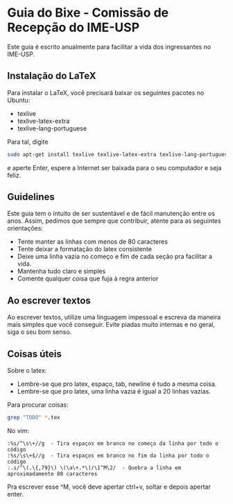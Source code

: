 Guia do Bixe - Comissão de Recepção do IME-USP
==============================================

Este guia é escrito anualmente para facilitar a vida dos ingressantes no
IME-USP.

## Instalação do LaTeX

Para instalar o LaTeX, você precisará baixar os seguintes pacotes no Ubuntu:

- texlive
- texlive-latex-extra
- texlive-lang-portuguese

Para tal, digite
```bash
sudo apt-get install texlive texlive-latex-extra texlive-lang-portuguese
```
e aperte Enter, espere a Internet ser baixada para o seu computador e seja
feliz.

## Guidelines

Este guia tem o intuito de ser sustentável e de fácil manutenção entre os
anos. Assim, pedimos que sempre que contribuir, atente para as seguintes
orientações:

- Tente manter as linhas com menos de 80 caracteres
- Tente deixar a formatação do latex consistente
- Deixe uma linha vazia no começo e fim de cada seção pra facilitar a vida.
- Mantenha tudo claro e simples
- Comente qualquer coisa que fuja à regra anterior

## Ao escrever textos

Ao escrever textos, utilize uma linguagem impessoal e escreva da maneira mais
simples que você conseguir. Evite piadas muito internas e no geral, siga o 
seu bom senso.


## Coisas úteis

Sobre o latex:

- Lembre-se que pro latex, espaço, tab, newline é tudo a mesma coisa.
- Lembre-se que pro latex, uma linha vazia é igual a 20 linhas vazias.

Para procurar coisas:

```bash
grep "TODO" *.tex
```
    
No vim:

```vim
:%s/^\s\+//g  - Tira espaços em branco no começo da linha por todo o código
:%s/\s\+$//g  - Tira espaços em branco no fim da linha por todo o código
:.s/^\(.\{,79}\) \(\a\+.*\)/\1^M\2/  - Quebra a linha em aproximadamente 80 caracteres    
```

Pra escrever esse ^M, você deve apertar ctrl+v, soltar e depois apertar enter.
